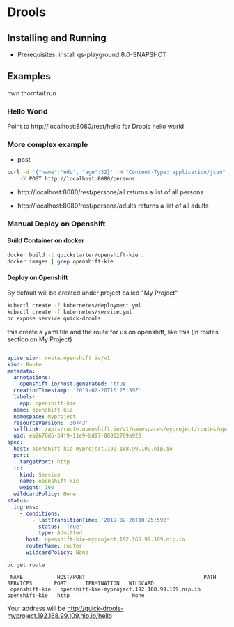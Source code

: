 # Drools 

## Installing and Running

- Prerequisites: install qs-playground 8.0-SNAPSHOT

## Examples

mvn thorntail:run

### Hello World

Point to http://localhost:8080/rest/hello for Drools hello world

### More complex example

- post 

```sh
curl -d '{"name":"edo", "age":32}' -H "Content-Type: application/json" \
    -X POST http://localhost:8080/persons                                                                                                    ~
```

- http://localhost:8080/rest/persons/all returns a list of all persons

- http://localhost:8080/rest/persons/adults returns a list of all adults

### Manual Deploy on Openshift

#### Build Container on docker
```sh
docker build -t quickstarter/openshift-kie .
docker images | grep openshift-kie
```

#### Deploy on Openshift
By default will be created under project called "My Project"
```sh
kubectl create -f kubernetes/deployment.yml 
kubectl create -f kubernetes/service.yml 
oc expose service quick-drools
```
this create a yaml file and the route for us on openshift, like this (in routes section on My Project)
 ```yaml
 
 apiVersion: route.openshift.io/v1
 kind: Route
 metadata:
   annotations:
     openshift.io/host.generated: 'true'
   creationTimestamp: '2019-02-20T10:25:59Z'
   labels:
     app: openshift-kie
   name: openshift-kie
   namespace: myproject
   resourceVersion: '30743'
   selfLink: /apis/route.openshift.io/v1/namespaces/myproject/routes/openshift-kie
   uid: ea2676d6-34f9-11e9-bd97-08002709a920
 spec:
   host: openshift-kie-myproject.192.168.99.109.nip.io
   port:
     targetPort: http
   to:
     kind: Service
     name: openshift-kie
     weight: 100
   wildcardPolicy: None
 status:
   ingress:
     - conditions:
         - lastTransitionTime: '2019-02-20T10:25:59Z'
           status: 'True'
           type: Admitted
       host: openshift-kie-myproject.192.168.99.109.nip.io
       routerName: router
       wildcardPolicy: None

 ```
 ```
 oc get route
 
  NAME           HOST/PORT                                      PATH      SERVICES       PORT      TERMINATION   WILDCARD
  openshift-kie   openshift-kie-myproject.192.168.99.109.nip.io           openshift-kie   http                    None
  ```
  
  Your address will be
  http://quick-drools-myproject.192.168.99.109.nip.io/hello



